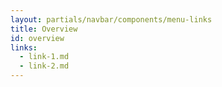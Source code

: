 ```yaml
---
layout: partials/navbar/components/menu-links
title: Overview
id: overview
links:
  - link-1.md
  - link-2.md
---
```

